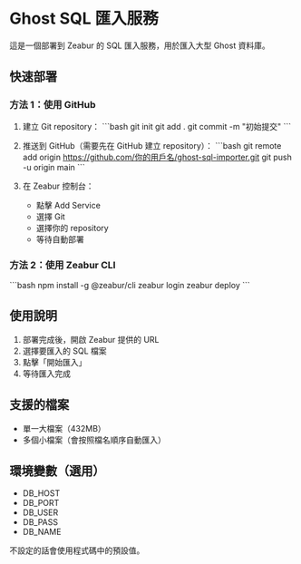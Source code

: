 # Ghost SQL 匯入服務

這是一個部署到 Zeabur 的 SQL 匯入服務，用於匯入大型 Ghost 資料庫。

## 快速部署

### 方法 1：使用 GitHub

1. 建立 Git repository：
   \`\`\`bash
   git init
   git add .
   git commit -m "初始提交"
   \`\`\`

2. 推送到 GitHub（需要先在 GitHub 建立 repository）：
   \`\`\`bash
   git remote add origin https://github.com/你的用戶名/ghost-sql-importer.git
   git push -u origin main
   \`\`\`

3. 在 Zeabur 控制台：
   - 點擊 Add Service
   - 選擇 Git
   - 選擇你的 repository
   - 等待自動部署

### 方法 2：使用 Zeabur CLI

\`\`\`bash
npm install -g @zeabur/cli
zeabur login
zeabur deploy
\`\`\`

## 使用說明

1. 部署完成後，開啟 Zeabur 提供的 URL
2. 選擇要匯入的 SQL 檔案
3. 點擊「開始匯入」
4. 等待匯入完成

## 支援的檔案

- 單一大檔案（432MB）
- 多個小檔案（會按照檔名順序自動匯入）

## 環境變數（選用）

- DB_HOST
- DB_PORT
- DB_USER
- DB_PASS
- DB_NAME

不設定的話會使用程式碼中的預設值。
